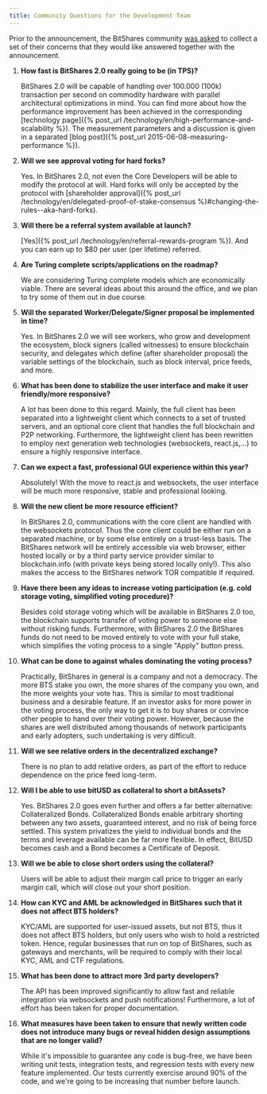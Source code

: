 ```yaml
---
title: Community Questions for the Development Team
---
```


Prior to the announcement, the BitShares community 
[was asked](https://bitsharestalk.org/index.php/topic,16382.0/all.html) to collect a set of their concerns that they
would like answered together with the announcement.

<!--more-->

1. **How fast is BitShares 2.0 really going to be (in TPS)?**

   BitShares 2.0 will be capable of handling over 100.000 (100k) transaction per second on commodity hardware with
   parallel architectural optimizations in mind. You can find more about how the performance improvement has been
   achieved in the corresponding [technology page]({% post_url /technology/en/high-performance-and-scalability %}). The measurement
   parameters and a discussion is given in a separated [blog post]({% post_url 2015-06-08-measuring-performance %}).

2. **Will we see approval voting for hard forks?**

   Yes. In BitShares 2.0, not even the Core Developers will be able to modify the protocol at will. Hard forks will only
   be accepted by the protocol with [shareholder approval]({% post_url /technology/en/delegated-proof-of-stake-consensus %}#changing-the-rules--aka-hard-forks).

3. **Will there be a referral system available at launch?**

   [Yes]({% post_url /technology/en/referral-rewards-program %}). And you can earn up to $80 per user (per lifetime)
   referred.

4. **Are Turing complete scripts/applications on the roadmap?**

   We are considering Turing complete models which are economically viable.  There are several ideas about this around
   the office, and we plan to try some of them out in due course. 

5. **Will the separated Worker/Delegate/Signer proposal be implemented in time?**

   Yes. In BitShares 2.0 we will see workers, who grow and development the ecosystem, block signers (called witnesses)
   to ensure blockchain security, and delegates which define (after shareholder proposal) the variable settings of the
   blockchain, such as block interval, price feeds, and more.

6. **What has been done to stabilize the user interface and make it user friendly/more responsive?**

   A lot has been done to this regard. Mainly, the full client has been separated into a lightweight client which
   connects to a set of trusted servers, and an optional core client that handles the full blockchain and P2P
   networking. Furthermore, the lightweight client has been rewritten to employ next generation web technologies
   (websockets, react.js,...) to ensure a highly responsive interface.

7. **Can we expect a fast, professional GUI experience within this year?**

   Absolutely! With the move to react.js and websockets, the user interface will be much more responsive, stable and
   professional looking.

8. **Will the new client be more resource efficient?**

   In BitShares 2.0, communications with the core client are handled with the websockets protocol. Thus the core client
   could be either run on a separated machine, or by some else entirely on a trust-less basis. The BitShares network
   will be entirely accessible via web browser, either hosted locally or by a third party service provider similar to
   blockchain.info (with private keys being stored locally only!). This also makes the access to the BitShares network
   TOR compatible if required.

9. **Have there been any ideas to increase voting participation (e.g. cold storage voting, simplified voting procedure)?**

   Besides cold storage voting which will be available in BitShares 2.0 too, the blockchain supports transfer of voting
   power to someone else without risking funds. Furthermore, with BitShares 2.0 the BitShares funds do not need to be
   moved entirely to vote with your full stake, which simplifies the voting process to a single "Apply" button press.

10. **What can be done to against whales dominating the voting process?**

    Practically, BitShares in general is a company and not a democracy. The more BTS stake you own, the more shares of
    the company you own, and the more weights your vote has. This is similar to most traditional business and a
    desirable feature. If an investor asks for more power in the voting process, the only way to get it is to buy shares
    or convince other people to hand over their voting power. However, because the shares are well distributed among
    thousands of network participants and early adopters, such undertaking is very difficult.

11. **Will we see relative orders in the decentralized exchange?**

    There is no plan to add relative orders, as part of the effort to reduce dependence on the price feed long-term.

12. **Will I be able to use bitUSD as collateral to short a bitAssets?**

    Yes. BitShares 2.0 goes even further and offers a far better alternative: Collateralized Bonds. Collateralized Bonds
    enable arbitrary shorting between any two assets, guaranteed interest, and no risk of being force settled.   This
    system privatizes the yield to individual bonds and the terms and leverage available can be far more flexible.  In
    effect, BitUSD becomes cash and a Bond becomes a Certificate of Deposit.

13. **Will we be able to close short orders using the collateral?**

    Users will be able to adjust their margin call price to trigger an early margin call, which will close out your
    short position.

14. **How can KYC and AML be acknowledged in BitShares such that it does not affect BTS holders?**

    KYC/AML are supported for user-issued assets, but not BTS, thus it does not affect BTS holders, but only users who
    wish to hold a restricted token. Hence, regular businesses that run on top of BitShares, such as gateways and
    merchants, will be required to comply with their local KYC, AML and CTF regulations.

15. **What has been done to attract more 3rd party developers?**

    The API has been improved significantly to allow fast and reliable integration via websockets and push
    notifications! Furthermore, a lot of effort has been taken for proper documentation.

16. **What measures have been taken to ensure that newly written code does not introduce many bugs or reveal hidden design assumptions that are no longer valid?**

    While it's impossible to guarantee any code is bug-free, we have been writing unit tests, integration tests, and
    regression tests with every new feature implemented. Our tests currently exercise around 90% of the code, and we're
    going to be increasing that number before launch.
